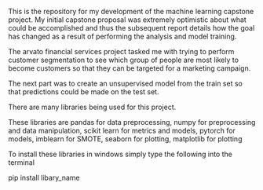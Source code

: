 This is the repository for my development of the machine learning capstone project. My initial capstone proposal was extremely optimistic about
what could be accomplished and thus the subsequent report details how the goal has changed as a result of performing the analysis and model training. 

The arvato financial services project tasked me with trying to perform customer segmentation to see which group of people are most likely 
to become customers so that they can be targeted for a marketing campaign. 

The next part was to create an unsupervised model from the train set so that predictions could be made on the test set. 

There are many libraries being used for this project. 

These libraries are pandas for data preprocessing, numpy for preprocessing and data manipulation, scikit learn for metrics and models, pytorch for models, imblearn for SMOTE, seaborn for plotting, matplotlib for plotting

To install these libraries in windows simply type the following into the terminal

pip install libary_name 

